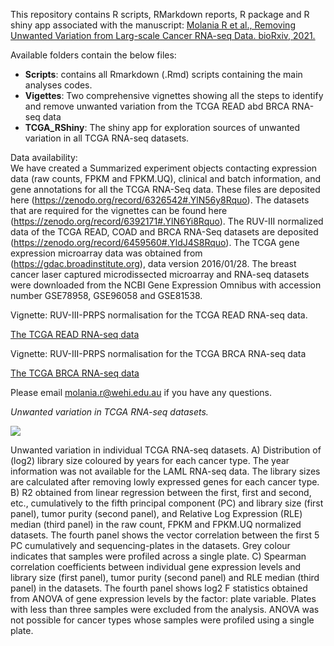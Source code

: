 This repository contains R scripts, RMarkdown reports, R package and R shiny app associated with the manuscript: [Molania R et al., Removing Unwanted Variation from Larg-scale Cancer RNA-seq Data. bioRxiv, 2021.]()

Available folders contain the below files:

- **Scripts**: contains all Rmarkdown (.Rmd) scripts containing the main analyses codes. 
- **Vigettes**: Two comprehensive vignettes showing all the steps to identify and remove unwanted variation from the TCGA READ abd BRCA RNA-seq data 
- **TCGA_RShiny**: The shiny app for exploration sources of unwanted variation in all TCGA RNA-seq datasets.

Data availability:\
We have created a Summarized experiment objects contacting expression data (raw counts, FPKM and FPKM.UQ), clinical and batch information, and gene annotations for all the TCGA RNA-Seq data. These files are deposited here (https://zenodo.org/record/6326542#.YlN56y8Rquo). The datasets that are required for the vignettes can be found here (https://zenodo.org/record/6392171#.YlN6Yi8Rquo). The RUV-III normalized data of the TCGA READ, COAD and BRCA RNA-Seq datasets are deposited (https://zenodo.org/record/6459560#.YldJ4S8Rquo). The TCGA gene expression microarray data was obtained from (https://gdac.broadinstitute.org), data version 2016/01/28. The breast cancer laser captured microdissected microarray and RNA-seq datasets were downloaded from the NCBI Gene Expression Omnibus with accession number GSE78958, GSE96058 and GSE81538. 


Vignette: RUV-III-PRPS normalisation for the TCGA READ RNA-seq data. 

[The TCGA READ RNA-seq data](https://htmlpreview.github.io/?https://github.com/RMolania/TCGA_PanCancer_UnwantedVariation/blob/master/Vigettes/TCGA_READ_RNAseq_Vignette.html)


Vignette: RUV-III-PRPS normalisation for the TCGA BRCA RNA-seq data

[The TCGA BRCA RNA-seq data](https://htmlpreview.github.io/?https://github.com/RMolania/TCGA_PanCancer_UnwantedVariation/blob/master/Vigettes/TCGA_BRCA_RNAseq_Vignette.html)



Please email molania.r@wehi.edu.au if you have any questions.


*Unwanted variation in TCGA RNA-seq datasets.*

<img src="./TCGA_Main1.png">

Unwanted variation in individual TCGA RNA-seq datasets. A) Distribution of (log2) library size coloured by years for each cancer type. The year information was not available for the LAML RNA-seq data. The library sizes are calculated after removing lowly expressed genes for each cancer type. B) R2 obtained from linear regression between the first, first and second, etc., cumulatively to the fifth principal component (PC) and library size (first panel), tumor purity (second panel), and Relative Log Expression (RLE) median (third panel) in the raw count, FPKM and FPKM.UQ normalized datasets. The fourth panel shows the vector correlation between the first 5 PC cumulatively and sequencing-plates in the datasets. Grey colour indicates that samples were profiled across a single plate. C) Spearman correlation coefficients between individual gene expression levels and library size (first panel), tumor purity (second panel) and RLE median (third panel) in the datasets. The fourth panel shows log2 F statistics obtained from ANOVA of gene expression levels by the factor: plate variable. Plates with less than three samples were excluded from the analysis. ANOVA was not possible for cancer types whose samples were profiled using a single plate.